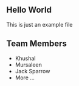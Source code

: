 ## Hello World

This is just an example file

## Team Members

- Khushal
- Mursaleen
- Jack Sparrow
- More ...